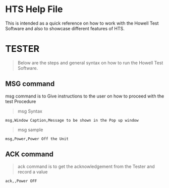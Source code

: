 # HTS Help File
This is intended as a quick reference on how to work with the Howell Test Software and also to showcase different features of HTS.

TESTER
======
> Below are the steps and general syntax on how to run the Howell Test Software. 


MSG command
------
msg command is to Give instructions to the user on how to proceed with the test Procedure

> msg Syntax
```
msg,Window Caption,Message to be shown in the Pop up window
```
>msg sample
```
msg,Power,Power Off the Unit
```
ACK command
------
> ack command is to get the acknowledgement from the Tester and record a value
```
ack,,Power OFF
```

